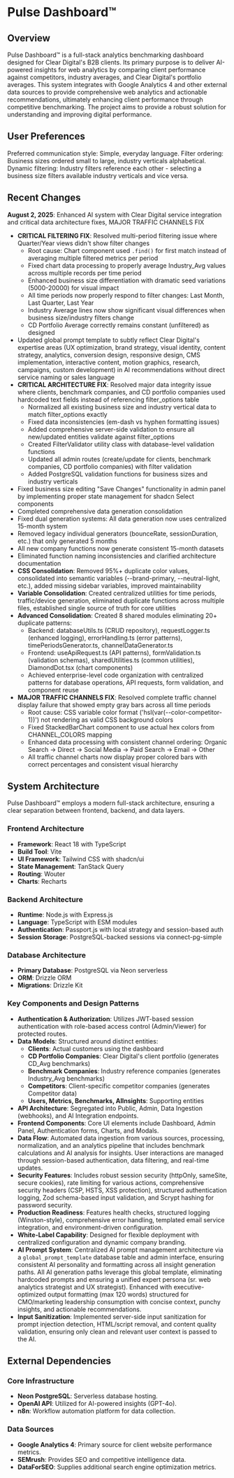 # Pulse Dashboard™

## Overview
Pulse Dashboard™ is a full-stack analytics benchmarking dashboard designed for Clear Digital's B2B clients. Its primary purpose is to deliver AI-powered insights for web analytics by comparing client performance against competitors, industry averages, and Clear Digital's portfolio averages. This system integrates with Google Analytics 4 and other external data sources to provide comprehensive web analytics and actionable recommendations, ultimately enhancing client performance through competitive benchmarking. The project aims to provide a robust solution for understanding and improving digital performance.

## User Preferences
Preferred communication style: Simple, everyday language.
Filter ordering: Business sizes ordered small to large, industry verticals alphabetical.
Dynamic filtering: Industry filters reference each other - selecting a business size filters available industry verticals and vice versa.

## Recent Changes
**August 2, 2025**: Enhanced AI system with Clear Digital service integration and critical data architecture fixes, MAJOR TRAFFIC CHANNELS FIX
- **CRITICAL FILTERING FIX**: Resolved multi-period filtering issue where Quarter/Year views didn't show filter changes
  - Root cause: Chart component used `.find()` for first match instead of averaging multiple filtered metrics per period
  - Fixed chart data processing to properly average Industry_Avg values across multiple records per time period
  - Enhanced business size differentiation with dramatic seed variations (5000-20000) for visual impact
  - All time periods now properly respond to filter changes: Last Month, Last Quarter, Last Year
  - Industry Average lines now show significant visual differences when business size/industry filters change
  - CD Portfolio Average correctly remains constant (unfiltered) as designed
- Updated global prompt template to subtly reflect Clear Digital's expertise areas (UX optimization, brand strategy, visual identity, content strategy, analytics, conversion design, responsive design, CMS implementation, interactive content, motion graphics, research, campaigns, custom development) in AI recommendations without direct service naming or sales language
- **CRITICAL ARCHITECTURE FIX**: Resolved major data integrity issue where clients, benchmark companies, and CD portfolio companies used hardcoded text fields instead of referencing filter_options table
  - Normalized all existing business size and industry vertical data to match filter_options exactly
  - Fixed data inconsistencies (em-dash vs hyphen formatting issues)
  - Added comprehensive server-side validation to ensure all new/updated entities validate against filter_options
  - Created FilterValidator utility class with database-level validation functions
  - Updated all admin routes (create/update for clients, benchmark companies, CD portfolio companies) with filter validation
  - Added PostgreSQL validation functions for business sizes and industry verticals
- Fixed business size editing "Save Changes" functionality in admin panel by implementing proper state management for shadcn Select components
- Completed comprehensive data generation consolidation
- Fixed dual generation systems: All data generation now uses centralized 15-month system
- Removed legacy individual generators (bounceRate, sessionDuration, etc.) that only generated 5 months
- All new company functions now generate consistent 15-month datasets
- Eliminated function naming inconsistencies and clarified architecture documentation
- **CSS Consolidation**: Removed 95%+ duplicate color values, consolidated into semantic variables (--brand-primary, --neutral-light, etc.), added missing sidebar variables, improved maintainability
- **Variable Consolidation**: Created centralized utilities for time periods, traffic/device generation, eliminated duplicate functions across multiple files, established single source of truth for core utilities
- **Advanced Consolidation**: Created 8 shared modules eliminating 20+ duplicate patterns:
  - Backend: databaseUtils.ts (CRUD repository), requestLogger.ts (enhanced logging), errorHandling.ts (error patterns), timePeriodsGenerator.ts, channelDataGenerator.ts  
  - Frontend: useApiRequest.ts (API patterns), formValidation.ts (validation schemas), sharedUtilities.ts (common utilities), DiamondDot.tsx (chart components)
  - Achieved enterprise-level code organization with centralized patterns for database operations, API requests, form validation, and component reuse
- **MAJOR TRAFFIC CHANNELS FIX**: Resolved complete traffic channel display failure that showed empty gray bars across all time periods
  - Root cause: CSS variable color format ('hsl(var(--color-competitor-1))') not rendering as valid CSS background colors
  - Fixed StackedBarChart component to use actual hex colors from CHANNEL_COLORS mapping
  - Enhanced data processing with consistent channel ordering: Organic Search → Direct → Social Media → Paid Search → Email → Other
  - All traffic channel charts now display proper colored bars with correct percentages and consistent visual hierarchy


## System Architecture

Pulse Dashboard™ employs a modern full-stack architecture, ensuring a clear separation between frontend, backend, and data layers.

### Frontend Architecture
- **Framework**: React 18 with TypeScript
- **Build Tool**: Vite
- **UI Framework**: Tailwind CSS with shadcn/ui
- **State Management**: TanStack Query
- **Routing**: Wouter
- **Charts**: Recharts

### Backend Architecture
- **Runtime**: Node.js with Express.js
- **Language**: TypeScript with ESM modules
- **Authentication**: Passport.js with local strategy and session-based auth
- **Session Storage**: PostgreSQL-backed sessions via connect-pg-simple

### Database Architecture
- **Primary Database**: PostgreSQL via Neon serverless
- **ORM**: Drizzle ORM
- **Migrations**: Drizzle Kit

### Key Components and Design Patterns
- **Authentication & Authorization**: Utilizes JWT-based session authentication with role-based access control (Admin/Viewer) for protected routes.
- **Data Models**: Structured around distinct entities:
  - **Clients**: Actual customers using the dashboard
  - **CD Portfolio Companies**: Clear Digital's client portfolio (generates CD_Avg benchmarks)
  - **Benchmark Companies**: Industry reference companies (generates Industry_Avg benchmarks)
  - **Competitors**: Client-specific competitor companies (generates Competitor data)
  - **Users, Metrics, Benchmarks, AIInsights**: Supporting entities
- **API Architecture**: Segregated into Public, Admin, Data Ingestion (webhooks), and AI Integration endpoints.
- **Frontend Components**: Core UI elements include Dashboard, Admin Panel, Authentication forms, Charts, and Modals.
- **Data Flow**: Automated data ingestion from various sources, processing, normalization, and an analytics pipeline that includes benchmark calculations and AI analysis for insights. User interactions are managed through session-based authentication, data filtering, and real-time updates.
- **Security Features**: Includes robust session security (httpOnly, sameSite, secure cookies), rate limiting for various actions, comprehensive security headers (CSP, HSTS, XSS protection), structured authentication logging, Zod schema-based input validation, and Scrypt hashing for password security.
- **Production Readiness**: Features health checks, structured logging (Winston-style), comprehensive error handling, templated email service integration, and environment-driven configuration.
- **White-Label Capability**: Designed for flexible deployment with centralized configuration and dynamic company branding.
- **AI Prompt System**: Centralized AI prompt management architecture via a `global_prompt_template` database table and admin interface, ensuring consistent AI personality and formatting across all insight generation paths. All AI generation paths leverage this global template, eliminating hardcoded prompts and ensuring a unified expert persona (sr. web analytics strategist and UX strategist). Enhanced with executive-optimized output formatting (max 120 words) structured for CMO/marketing leadership consumption with concise context, punchy insights, and actionable recommendations.
- **Input Sanitization**: Implemented server-side input sanitization for prompt injection detection, HTML/script removal, and content quality validation, ensuring only clean and relevant user context is passed to the AI.

## External Dependencies

### Core Infrastructure
- **Neon PostgreSQL**: Serverless database hosting.
- **OpenAI API**: Utilized for AI-powered insights (GPT-4o).
- **n8n**: Workflow automation platform for data collection.

### Data Sources
- **Google Analytics 4**: Primary source for client website performance metrics.
- **SEMrush**: Provides SEO and competitive intelligence data.
- **DataForSEO**: Supplies additional search engine optimization metrics.